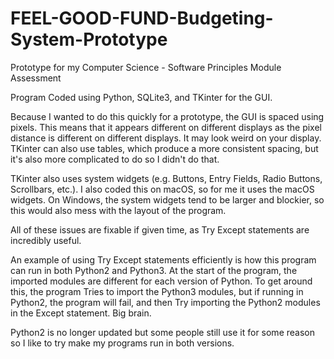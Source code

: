 # FEEL-GOOD-FUND-Budgeting-System-Prototype
Prototype for my Computer Science - Software Principles Module Assessment


Program Coded using Python, SQLite3, and TKinter for the GUI.

Because I wanted to do this quickly for a prototype, the GUI is spaced using pixels. This means that it appears different on different displays as the pixel distance is different on different displays. It may look weird on your display. TKinter can also use tables, which produce a more consistent spacing, but it's also more complicated to do so I didn't do that.

TKinter also uses system widgets (e.g. Buttons, Entry Fields, Radio Buttons, Scrollbars, etc.).
I also coded this on macOS, so for me it uses the macOS widgets.
On Windows, the system widgets tend to be larger and blockier, so this would also mess with the layout of the program.


All of these issues are fixable if given time, as Try Except statements are incredibly useful.

An example of using Try Except statements efficiently is how this program can run in both Python2 and Python3. At the start of the program, the imported modules are different for each version of Python. To get around this, the program Tries to import the Python3 modules, but if running in Python2, the program will fail, and then Try importing the Python2 modules in the Except statement.
Big brain.

Python2 is no longer updated but some people still use it for some reason so I like to try make my programs run in both versions.

